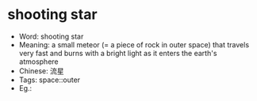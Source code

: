 # shooting star

- Word: shooting star
- Meaning: a small meteor (= a piece of rock in outer space) that travels very fast and burns with a bright light as it enters the earth's atmosphere
- Chinese: 流星
- Tags: space::outer
- Eg.: 
